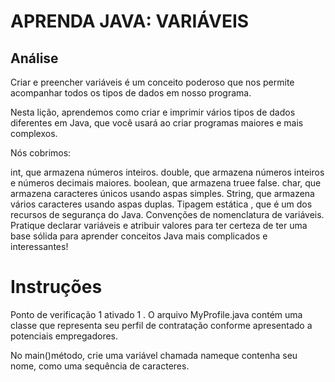 <h1>APRENDA JAVA: VARIÁVEIS</h1>

<h2>Análise</h2>

<p>Criar e preencher variáveis ​​é um conceito poderoso que nos permite acompanhar todos os tipos de dados em nosso programa.</p>

<p>Nesta lição, aprendemos como criar e imprimir vários tipos de dados diferentes em Java, que você usará ao criar programas maiores e mais complexos.</p>

<p>Nós cobrimos:</p>

<p>int, que armazena números inteiros.
double, que armazena números inteiros e números decimais maiores.
boolean, que armazena truee false.
char, que armazena caracteres únicos usando aspas simples.
String, que armazena vários caracteres usando aspas duplas.
Tipagem estática , que é um dos recursos de segurança do Java.
Convenções de nomenclatura de variáveis.
Pratique declarar variáveis ​​e atribuir valores para ter certeza de ter uma base sólida para aprender conceitos Java mais complicados e interessantes!</p>

<h1>Instruções</h1>

<p>Ponto de verificação 1 ativado
1 .
O arquivo MyProfile.java contém uma classe que representa seu perfil de contratação conforme apresentado a potenciais empregadores.

No main()método, crie uma variável chamada nameque contenha seu nome, como uma sequência de caracteres.</p>